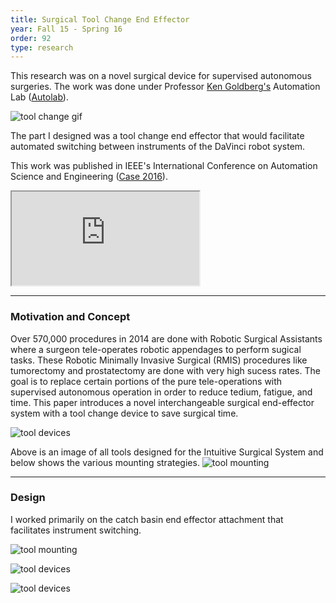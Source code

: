 ```yaml
---
title: Surgical Tool Change End Effector
year: Fall 15 - Spring 16
order: 92
type: research
---
```

This research was on a novel surgical device for supervised autonomous surgeries.
The work was done under Professor [Ken Goldberg's](https://goldberg.berkeley.edu/) Automation Lab ([Autolab](http://autolab.berkeley.edu/)).

![tool change gif](/website/assets/images/ToolChange500w.gif)

The part I designed was a tool change end effector that would facilitate automated switching between instruments of the DaVinci robot system.

This work was published in IEEE's International Conference on Automation Science and Engineering ([Case 2016](https://case2016.org/)).
<iframe src="https://drive.google.com/file/d/1-S85-cmj0PrY7fJXdeeDm79jxUIi20RZ/preview"></iframe>

---
### Motivation and Concept

Over 570,000 procedures in 2014 are done with Robotic Surgical Assistants where a surgeon tele-operates robotic appendages to perform sugical tasks.
These Robotic Minimally Invasive Surgical (RMIS) procedures like tumorectomy and prostatectomy are done with very high sucess rates.
The goal is to replace certain portions of the pure tele-operations with supervised autonomous operation in order to reduce tedium, fatigue, and time.
This paper introduces a novel interchangeable surgical end-effector system with a tool change device to save surgical time.

![tool devices](/website/assets/images/ToolChangeGeneral.jpg)

Above is an image of all tools designed for the Intuitive Surgical System and below shows the various mounting strategies.
![tool mounting](/website/assets/images/ToolChangeInterface.jpg)

---
### Design

I worked primarily on the catch basin end effector attachment that facilitates instrument switching. 

![tool mounting](/website/assets/images/ToolChangeOverall.jpg)

![tool devices](/website/assets/images/ToolChangeProcedure.jpg)

<div class="stlwv2-model" data-model-url="/website/assets/models/ToolChangeModel.STL"></div>

![tool devices](/website/assets/images/ToolChangeFeature.jpg)



